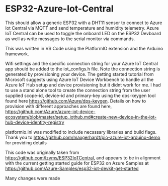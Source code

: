 # ESP32-Azure-Iot-Central

This should allow a generic ESP32 with a DHT11 sensor to connect to Azure Iot Central via MQTT and send temperature and humidity telemetry. Azure IoT Central can be used to toggle the onboard LED on the ESP32 Devboard as well as write messages to the serial monitor via commands. 

This was written in VS Code using the PlatformIO extension and the Arduino framework. 

Wifi settings and the specific connection string for your Azure IoT Central app should be added to the iot_configs.h file. Note
the connection string is generated by provisioning your device. The getting started tutorial from Microsoft suggests using Azure IoT Device Workbench to handle all the Azure IoT Hub setup and device provisioning but it didnt work for me. I had to use a stand alone tool to create the connection string from the user supplied scope-id, device-id and primary-key using the dps-keygen tool found here 
https://github.com/Azure/dps-keygen.
Details on how to provision with different approaches are found here,
https://github.com/Azure/azure-iot-device-ecosystem/blob/master/setup_iothub.md#create-new-device-in-the-iot-hub-device-identity-registry

platformio.ini was modified to include necsssary libraries and build flags. Thank you to https://github.com/maxgerhardt/pio-azure-iot-arduino-demo for providing details

This code was originally taken from https://github.com/lzyms/ESP32IoTCentral, and appears to be in alignment with the current getting started guide for ESP32 on Azure Samples at https://github.com/Azure-Samples/esp32-iot-devkit-get-started

Many changes were made

